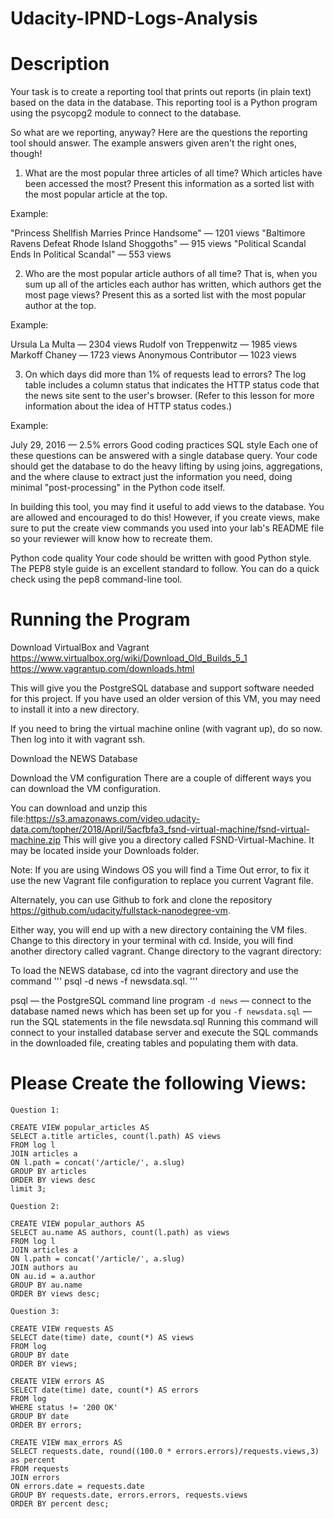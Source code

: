 # Udacity-IPND-Logs-Analysis

# Description
Your task is to create a reporting tool that prints out reports (in plain text) based on the data in the database. This reporting tool is a Python program using the psycopg2 module to connect to the database.

So what are we reporting, anyway?
Here are the questions the reporting tool should answer. The example answers given aren't the right ones, though!

1. What are the most popular three articles of all time? Which articles have been accessed the most? Present this information as a sorted list with the most popular article at the top.

Example:

"Princess Shellfish Marries Prince Handsome" — 1201 views
"Baltimore Ravens Defeat Rhode Island Shoggoths" — 915 views
"Political Scandal Ends In Political Scandal" — 553 views

2. Who are the most popular article authors of all time? That is, when you sum up all of the articles each author has written, which authors get the most page views? Present this as a sorted list with the most popular author at the top.

Example:

Ursula La Multa — 2304 views
Rudolf von Treppenwitz — 1985 views
Markoff Chaney — 1723 views
Anonymous Contributor — 1023 views

3. On which days did more than 1% of requests lead to errors? The log table includes a column status that indicates the HTTP status code that the news site sent to the user's browser. (Refer to this lesson for more information about the idea of HTTP status codes.)

Example:

July 29, 2016 — 2.5% errors
Good coding practices
SQL style
Each one of these questions can be answered with a single database query. Your code should get the database to do the heavy lifting by using joins, aggregations, and the where clause to extract just the information you need, doing minimal "post-processing" in the Python code itself.

In building this tool, you may find it useful to add views to the database. You are allowed and encouraged to do this! However, if you create views, make sure to put the create view commands you used into your lab's README file so your reviewer will know how to recreate them.

Python code quality
Your code should be written with good Python style. The PEP8 style guide is an excellent standard to follow. You can do a quick check using the pep8 command-line tool.

# Running the Program

Download VirtualBox and Vagrant
https://www.virtualbox.org/wiki/Download_Old_Builds_5_1
https://www.vagrantup.com/downloads.html

This will give you the PostgreSQL database and support software needed for this project. If you have used an older version of this VM, you may need to install it into a new directory.

If you need to bring the virtual machine online (with vagrant up), do so now. Then log into it with vagrant ssh.

Download the NEWS Database

Download the VM configuration
There are a couple of different ways you can download the VM configuration.

You can download and unzip this file:https://s3.amazonaws.com/video.udacity-data.com/topher/2018/April/5acfbfa3_fsnd-virtual-machine/fsnd-virtual-machine.zip This will give you a directory called FSND-Virtual-Machine. It may be located inside your Downloads folder.

Note: If you are using Windows OS you will find a Time Out error, to fix it use the new Vagrant file configuration to replace you current Vagrant file.

Alternately, you can use Github to fork and clone the repository https://github.com/udacity/fullstack-nanodegree-vm.

Either way, you will end up with a new directory containing the VM files. Change to this directory in your terminal with cd. Inside, you will find another directory called vagrant. Change directory to the vagrant directory:


To load the NEWS database, cd into the vagrant directory and use the command ''' psql -d news -f newsdata.sql. '''

psql — the PostgreSQL command line program
```-d news``` — connect to the database named news which has been set up for you
```-f newsdata.sql``` — run the SQL statements in the file newsdata.sql
Running this command will connect to your installed database server and execute the SQL commands in the downloaded file, creating tables and populating them with data.


# Please Create the following Views:
```
Question 1:

CREATE VIEW popular_articles AS
SELECT a.title articles, count(l.path) AS views
FROM log l
JOIN articles a
ON l.path = concat('/article/', a.slug)
GROUP BY articles
ORDER BY views desc
limit 3;

Question 2:

CREATE VIEW popular_authors AS
SELECT au.name AS authors, count(l.path) as views
FROM log l
JOIN articles a
ON l.path = concat('/article/', a.slug)
JOIN authors au
ON au.id = a.author 
GROUP BY au.name
ORDER BY views desc;

Question 3:

CREATE VIEW requests AS
SELECT date(time) date, count(*) AS views
FROM log 
GROUP BY date
ORDER BY views;

CREATE VIEW errors AS
SELECT date(time) date, count(*) AS errors
FROM log 
WHERE status != '200 OK'
GROUP BY date
ORDER BY errors;

CREATE VIEW max_errors AS
SELECT requests.date, round((100.0 * errors.errors)/requests.views,3) as percent
FROM requests
JOIN errors
ON errors.date = requests.date
GROUP BY requests.date, errors.errors, requests.views
ORDER BY percent desc;
```

